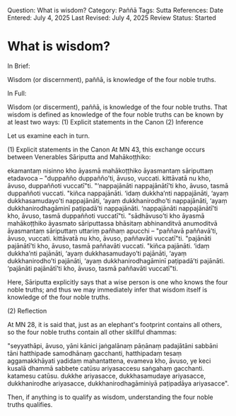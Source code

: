 Question: What is wisdom?
Category: Paññā
Tags: 
Sutta References:
Date Entered: July 4, 2025
Last Revised: July 4, 2025
Review Status: Started

# What is wisdom?

In Brief:

Wisdom (or discernment), paññā, is knowledge of the four noble truths.

In Full:

Wisdom (or discerment), paññā, is knowledge of the four noble truths. That wisdom is defined as knowledge of the four noble truths can be known by at least two ways: 
(1) Explicit statements in the Canon
(2) Inference

Let us examine each in turn.

(1) Explicit statements in the Canon
At MN 43<!-- there are more citations available -->, this exchange occurs between Venerables Sāriputta and Mahākoṭṭhiko:

<!-- English translation -->

ekamantaṃ nisinno kho āyasmā mahākoṭṭhiko āyasmantaṃ sāriputtaṃ etadavoca –
"duppañño duppañño’ti, āvuso, vuccati. kittāvatā nu kho, āvuso, duppaññoti vuccatī"ti. 
"‘nappajānāti nappajānātī’ti kho, āvuso, tasmā duppaññoti vuccati. "kiñca nappajānāti. ‘idaṃ dukkha’nti nappajānāti, ‘ayaṃ dukkhasamudayo’ti nappajānāti, ‘ayaṃ dukkhanirodho’ti nappajānāti, ‘ayaṃ dukkhanirodhagāminī paṭipadā’ti nappajānāti. ‘nappajānāti nappajānātī’ti kho, āvuso, tasmā duppaññoti vuccatī"ti.
"sādhāvuso’ti kho āyasmā mahākoṭṭhiko āyasmato sāriputtassa bhāsitaṃ abhinanditvā anumoditvā āyasmantaṃ sāriputtaṃ uttariṃ pañhaṃ apucchi –
"paññavā paññavā’ti, āvuso, vuccati. kittāvatā nu kho, āvuso, paññavāti vuccatī"ti.
"pajānāti pajānātī’ti kho, āvuso, tasmā paññavāti vuccati. "kiñca pajānāti. ‘idaṃ dukkha’nti pajānāti, ‘ayaṃ dukkhasamudayo’ti pajānāti, ‘ayaṃ dukkhanirodho’ti pajānāti, ‘ayaṃ dukkhanirodhagāminī paṭipadā’ti pajānāti. ‘pajānāti pajānātī’ti kho, āvuso, tasmā paññavāti vuccatī"ti.

Here, Sāriputta explicitly says that a wise person is one who knows the four noble truths; and thus we may immediately infer that wisdom itself is knowledge of the four noble truths.

(2) Reflection

At MN 28, it is said that, just as an elephant's footprint contains all others, so the four noble truths contain all other skillful dhammas:

<!-- English translation -->

"seyyathāpi, āvuso, yāni kānici jaṅgalānaṃ pāṇānaṃ padajātāni sabbāni tāni hatthipade samodhānaṃ gacchanti, hatthipadaṃ tesaṃ aggamakkhāyati yadidaṃ mahantattena, evameva kho, āvuso, ye keci kusalā dhammā sabbete catūsu ariyasaccesu saṅgahaṃ gacchanti. katamesu catūsu. dukkhe ariyasacce, dukkhasamudaye ariyasacce, dukkhanirodhe ariyasacce, dukkhanirodhagāminiyā paṭipadāya ariyasacce".

Then, if anything is to qualify as wisdom, understanding the four noble truths qualifies.
 
<!-- Notes 
There is also wisdom as a an aggregate or supercategory (?) of the noble eightfold path.
-->


